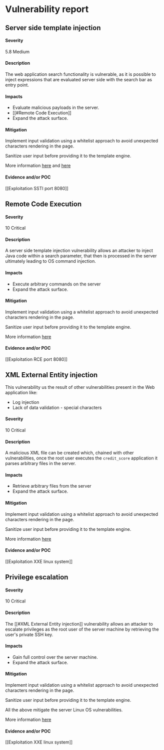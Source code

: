 # Vulnerability report

## Server side template injection

#### Severity

5.8 Medium

#### Description

The web application search functionality is vulnerable, as it is possible to inject expressions that are evaluated server side with the search bar as entry point.

#### Impacts

- Evaluate malicious payloads in the server.
- [[#Remote Code Execution]]
- Expand the attack surface.

#### Mitigation
Implement input validation using a whitelist approach to avoid unexpected characters rendering in the page.

Sanitize user input before providing it to the template engine.

More information [here](https://owasp.org/www-project-web-security-testing-guide/v41/4-Web_Application_Security_Testing/07-Input_Validation_Testing/18-Testing_for_Server_Side_Template_Injection) and [here](https://portswigger.net/web-security/server-side-template-injection)


#### Evidence and/or POC

[[Exploitation SSTI port 8080]]

## Remote Code Execution

#### Severity

10 Critical

#### Description

A server side template injection vulnerability allows an attacker to inject Java code within a search parameter, that then is processed in the server ultimately leading to OS command injection. 

#### Impacts

- Execute arbitrary commands on the server
- Expand the attack surface.

#### Mitigation

Implement input validation using a whitelist approach to avoid unexpected characters rendering in the page.

Sanitize user input before providing it to the template engine.

More information [here](https://owasp.org/www-community/attacks/Command_Injection)


#### Evidence and/or POC

[[Exploitation RCE port 8080]]

## XML External Entity injection

This vulnerability us the result of other vulnerabilities present in the Web application like:

- Log injection
- Lack of data validation - special characters

#### Severity

10 Critical

#### Description

A malicious XML file can be created which, chained with other vulnerabilities, once the root user executes the `credit_score` application it parses arbitrary files in the server.

#### Impacts

- Retrieve arbitrary files from the server
- Expand the attack surface.

#### Mitigation

Implement input validation using a whitelist approach to avoid unexpected characters rendering in the page.

Sanitize user input before providing it to the template engine.

More information [here](https://owasp.org/www-community/attacks/Command_Injection)


#### Evidence and/or POC

[[Exploitation XXE linux system]]

## Privilege escalation

#### Severity

10 Critical

#### Description

The [[#XML External Entity injection]] vulnerability allows an attacker to escalate privileges as the root user of the server machine by retrieving the user's private SSH key.

#### Impacts

- Gain full control over the server machine.
- Expand the attack surface.

#### Mitigation

Implement input validation using a whitelist approach to avoid unexpected characters rendering in the page.

Sanitize user input before providing it to the template engine.

All the above mitigate the server Linux OS vulnerabilities.

More information [here](https://owasp.org/www-community/attacks/Command_Injection)


#### Evidence and/or POC

[[Exploitation XXE linux system]]
